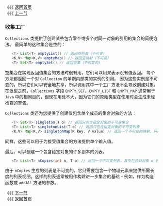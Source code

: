 《《《 [返回首页](../README.md)       <br/>
《《《 [上一节](01_Generic_Algorithms.md)

### 收集工厂

`Collections` 类提供了创建某些包含零个或多个对同一对象的引用的集合的简便方法。 最简单的这种集合是空的：

```java
   <T> List<T> emptyList() // 返回空列表（不可变）
   <K,V> Map<K,V> emptyMap() // 返回空映射（不可变）
   <T> Set<T> emptySet() // 返回空集（不可变的)
```

空集合在实现返回值集合的方法时很有用，它们可以用来表示没有值返回。 每个方法都返回一个对 `Collection` 的单例内部类的实例的引用。 因为这些实例是不可变的，所以它们可以安全地共享，所以调用其中一个工厂方法不会导致创建对象。 在泛型之前，`Collections` 字段 `EMPTY_SET`，`EMPTY_LIST` 和 `EMPTY_MAP` 通常用于 `Java` 中的相同目的，但现在用处不大，因为它们的原始类型在使用时会生成未经检查的警告。

`Collections` 类还为您提供了创建仅包含单个成员的集合对象的方法：

```java
   <T> Set<T> singleton(T o) // 返回只包含指定对象的不可变集合
   <T> List<T> singletonList(T o) // 返回只包含指定对象的不可变列表
   <K,V> Map<K,V> singletonMap(K key, V value) // 返回一个不可变的映射，只将键 K 映射到值 V.
```

同样，这些可以用于为接受值集合的方法提供单个输入值。

最后，可以创建一个包含给定对象的许多副本的列表。

```java
   <T> List<T> nCopies(int n, T o) // 返回一个不可变列表，其中包含对对象 o 的 n 个引用
```

由于 `nCopies` 生成的列表是不可变的，它只需要包含一个物理元素来提供所需长度的列表视图。这样的列表通常被用作构建进一步集合的基础 - 例如，作为构造函数或 `addAll` 方法的参数。

《《《 [下一节](03_Wrappers.md)      <br/>
《《《 [返回首页](../README.md)